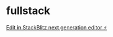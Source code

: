 # fullstack

[Edit in StackBlitz next generation editor ⚡️](https://stackblitz.com/~/github.com/MrGalva07/fullstack)